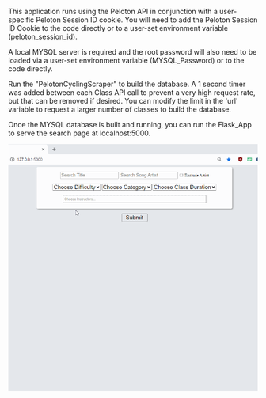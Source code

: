 This application runs using the Peloton API in conjunction with a user-specific Peloton Session ID cookie. You will need to add the Peloton Session ID Cookie to the code directly or to a user-set environment variable (peloton_session_id). 

A local MYSQL server is required and the root password will also need to be loaded via a user-set environment variable (MYSQL_Password) or to the code directly. 

Run the "PelotonCyclingScraper" to build the database. A 1 second timer was added between each Class API call to prevent a very high request rate, but that can be removed if desired. You can modify the limit in the 'url' variable to request a larger number of classes to build the database. 

Once the MYSQL database is built and running, you can run the Flask_App to serve the search page at localhost:5000. 

![](PelotonSearchScreenCap.gif)
